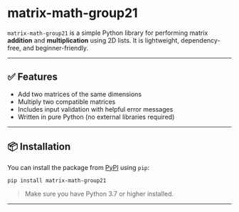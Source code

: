 # matrix-math-group21

`matrix-math-group21` is a simple Python library for performing matrix **addition** and **multiplication** using 2D lists. It is lightweight, dependency-free, and beginner-friendly.

---

## ✅ Features

- Add two matrices of the same dimensions
- Multiply two compatible matrices
- Includes input validation with helpful error messages
- Written in pure Python (no external libraries required)

---

## 📦 Installation

You can install the package from [PyPI](https://pypi.org/project/matrix-math-group21/) using `pip`:

```bash
pip install matrix-math-group21
```

> Make sure you have Python 3.7 or higher installed.

---
